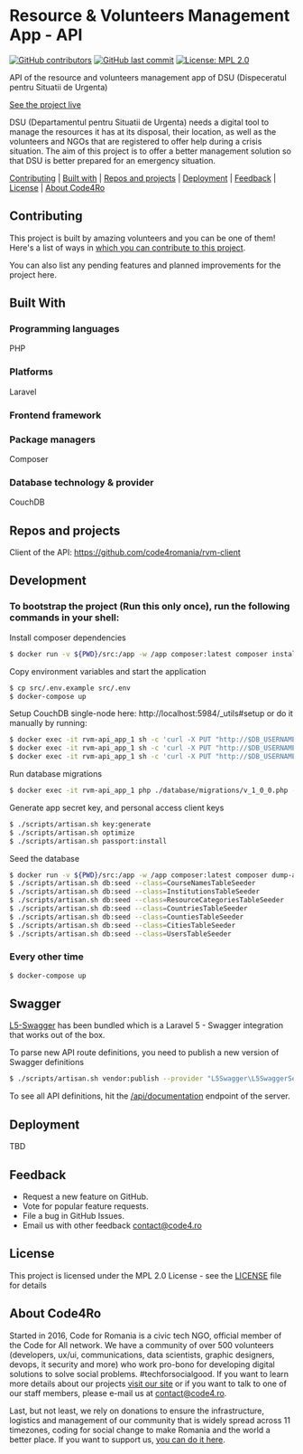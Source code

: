 # Resource & Volunteers Management App - API

[![GitHub contributors](https://img.shields.io/github/contributors/code4romania/rvm-api.svg?style=for-the-badge)](https://github.com/code4romania/rvm-api/graphs/contributors)    [![GitHub last commit](https://img.shields.io/github/last-commit/code4romania/rvm-api.svg?style=for-the-badge)](https://github.com/code4romania/rvm-api/commits/master) [![License: MPL 2.0](https://img.shields.io/badge/license-MPL%202.0-brightgreen.svg?style=for-the-badge)](https://opensource.org/licenses/MPL-2.0)

API of the resource and volunteers management app of DSU (Dispeceratul pentru Situatii de Urgenta)

[See the project live](https://www.figma.com/proto/K7Qqywpx1QFVzG1ml2Fa3qsv/Resource-%26-Volunteer-Management-App?scaling=min-zoom)

DSU (Departamentul pentru Situatii de Urgenta) needs a digital tool to manage the resources it has at its disposal, their location, as well as the volunteers and NGOs that are registered to offer help during a crisis situation. The aim of this project is to offer a better management solution so that DSU is better prepared for an emergency situation.

[Contributing](#contributing) | [Built with](#built-with) | [Repos and projects](#repos-and-projects) | [Deployment](#deployment) | [Feedback](#feedback) | [License](#license) | [About Code4Ro](#about-code4ro)

## Contributing

This project is built by amazing volunteers and you can be one of them! Here's a list of ways in [which you can contribute to this project](.github/CONTRIBUTING.MD).

You can also list any pending features and planned improvements for the project here.

## Built With

### Programming languages

PHP

### Platforms

Laravel

### Frontend framework

### Package managers

Composer

### Database technology & provider

CouchDB

## Repos and projects

Client of the API: https://github.com/code4romania/rvm-client


## Development

### To bootstrap the project (Run this only once), run the following commands in your shell:

Install composer dependencies
```bash
$ docker run -v ${PWD}/src:/app -w /app composer:latest composer install --ignore-platform-reqs --no-scripts --no-interaction --prefer-dist --optimize-autoloader
```

Copy environment variables and start the application
```bash
$ cp src/.env.example src/.env
$ docker-compose up
```

Setup CouchDB single-node here: http://localhost:5984/_utils#setup or do it manually by running:
```bash
$ docker exec -it rvm-api_app_1 sh -c 'curl -X PUT "http://$DB_USERNAME:$DB_PASSWORD@$DB_HOST:$DB_PORT/_users"'
$ docker exec -it rvm-api_app_1 sh -c 'curl -X PUT "http://$DB_USERNAME:$DB_PASSWORD@$DB_HOST:$DB_PORT/_replicator"'
$ docker exec -it rvm-api_app_1 sh -c 'curl -X PUT "http://$DB_USERNAME:$DB_PASSWORD@$DB_HOST:$DB_PORT/_global_changes"'
```

Run database migrations
```bash
$ docker exec -it rvm-api_app_1 php ./database/migrations/v_1_0_0.php -c migrate
```

Generate app secret key, and personal access client keys
```bash
$ ./scripts/artisan.sh key:generate
$ ./scripts/artisan.sh optimize
$ ./scripts/artisan.sh passport:install
```

Seed the database
```bash
$ docker run -v ${PWD}/src:/app -w /app composer:latest composer dump-autoload
$ ./scripts/artisan.sh db:seed --class=CourseNamesTableSeeder
$ ./scripts/artisan.sh db:seed --class=InstitutionsTableSeeder
$ ./scripts/artisan.sh db:seed --class=ResourceCategoriesTableSeeder
$ ./scripts/artisan.sh db:seed --class=CountriesTableSeeder
$ ./scripts/artisan.sh db:seed --class=CountiesTableSeeder
$ ./scripts/artisan.sh db:seed --class=CitiesTableSeeder
$ ./scripts/artisan.sh db:seed --class=UsersTableSeeder
```

### Every other time

```bash
$ docker-compose up
```

## Swagger
[L5-Swagger](https://github.com/DarkaOnLine/L5-Swagger) has been bundled which is a Laravel 5 - Swagger integration that
works out of the box.

To parse new API route definitions, you need to publish a new version of Swagger definitions

```bash
$ ./scripts/artisan.sh vendor:publish --provider "L5Swagger\L5SwaggerServiceProvider"
```

To see all API definitions, hit the [/api/documentation](http://localhost:8080/api/documentation) endpoint of the server.
## Deployment

TBD

## Feedback

* Request a new feature on GitHub.
* Vote for popular feature requests.
* File a bug in GitHub Issues.
* Email us with other feedback contact@code4.ro

## License

This project is licensed under the MPL 2.0 License - see the [LICENSE](LICENSE) file for details

## About Code4Ro

Started in 2016, Code for Romania is a civic tech NGO, official member of the Code for All network. We have a community of over 500 volunteers (developers, ux/ui, communications, data scientists, graphic designers, devops, it security and more) who work pro-bono for developing digital solutions to solve social problems. #techforsocialgood. If you want to learn more details about our projects [visit our site](https://www.code4.ro/en/) or if you want to talk to one of our staff members, please e-mail us at contact@code4.ro.

Last, but not least, we rely on donations to ensure the infrastructure, logistics and management of our community that is widely spread across 11 timezones, coding for social change to make Romania and the world a better place. If you want to support us, [you can do it here](https://code4.ro/en/donate/).

